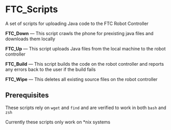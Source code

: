 # FTC_Scripts
A set of scripts for uploading Java code to the FTC Robot Controller

**FTC_Down** — This script crawls the phone for prexisting java files and downloads them locally

**FTC_Up** — This script uploads Java files from the local machine to the robot controller

**FTC_Build** — This script builds the code on the robot controller and reports any errors back to the user if the build fails

**FTC_Wipe** — This deletes all existing source files on the robot controller

## Prerequisites

These scripts rely on `wget` and `find` and are verified to work in both `bash` and `zsh`

Currently these scripts only work on *nix systems
